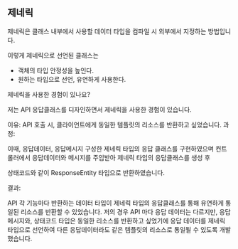 
## 제네릭

제네릭은 클래스 내부에서 사용할 데이터 타입을 컴파일 시 외부에서 지정하는 방법입니다.

이렇게 제네릭으로 선언된 클래스는

- 객체의 타입 안정성을 높인다.
- 원하는 타입으로 선언, 유연하게 사용한다.

제네릭을 사용한 경험이 있나요?

저는 API 응답클래스를 디자인하면서 제네릭을 사용한 경험이 있습니다.

이유: API 호출 시, 클라이언트에게 동일한 템플릿의 리소스를 반환하고 싶었습니다.
과정:

이때, 응답데이터, 응답메시지 구성한 제네릭 타입의 응답 클래스를 구현하였으며
컨트롤러에서 응답데이터와 메시지를 주입받아 제네릭 타입의 응답클래스를 생성 후

상태코드와 같이 ResponseEntity 타입으로 반환하였습니다.

결과:

API 각 기능마다 반환하는 데이터 타입이 제네릭 타입의 응답클래스를 통해 유연하게 통일된 리소스를 반환할 수 있었습니다.
저의 경우 API 마다 응답 데이터는 다르지만, 응답 메시지와, 상태코드 타입은 동일한 리소스를 반환하고 싶었기에 응답 데이터를 제네릭 타입으로 선언하여 다른 응답데이터라도 같은 템플릿의 리소스로 통일될 수 있도록 개발했습니다.
